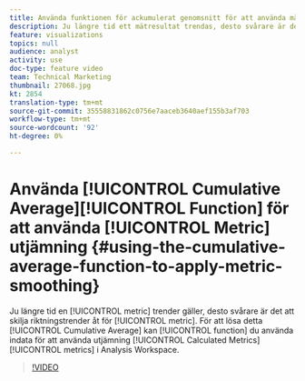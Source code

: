 ```yaml
---
title: Använda funktionen för ackumulerat genomsnitt för att använda måttutjämning
description: Ju längre tid ett mätresultat trendas, desto svårare är det att skilja riktningstrender åt för mätvärdet. För att lösa detta kan funktionen Cumulative Average i Calculated Metrics användas för att utjämna mätvärden i Analysis Workspace.
feature: visualizations
topics: null
audience: analyst
activity: use
doc-type: feature video
team: Technical Marketing
thumbnail: 27068.jpg
kt: 2854
translation-type: tm+mt
source-git-commit: 35558831862c0756e7aaceb3640aef155b3af703
workflow-type: tm+mt
source-wordcount: '92'
ht-degree: 0%

---
```



# Använda [!UICONTROL Cumulative Average][!UICONTROL Function] för att använda [!UICONTROL Metric] utjämning {#using-the-cumulative-average-function-to-apply-metric-smoothing}

Ju längre tid en [!UICONTROL metric] trender gäller, desto svårare är det att skilja riktningstrender åt för [!UICONTROL metric]. För att lösa detta [!UICONTROL Cumulative Average] kan [!UICONTROL function] du använda indata för att använda utjämning [!UICONTROL Calculated Metrics] [!UICONTROL metrics] i Analysis Workspace.

>[!VIDEO](https://video.tv.adobe.com/v/27068/?quality=9)

